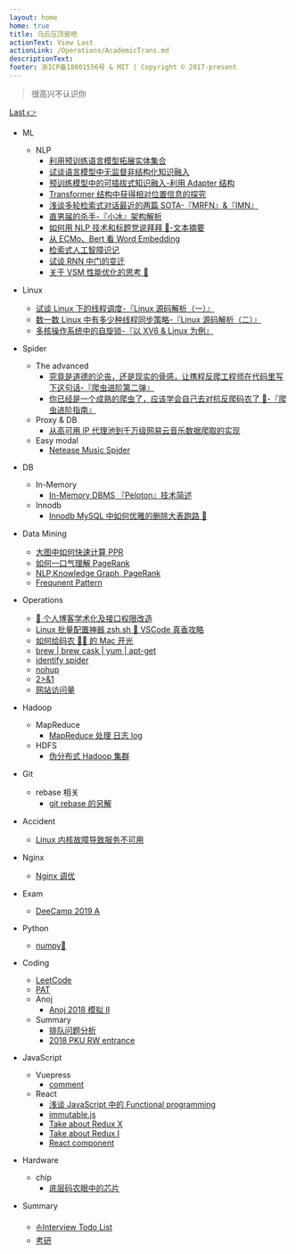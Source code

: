 ```yaml
---
layout: home
home: true
title: 乌云压顶是吧
actionText: View Last
actionLink: /Operations/AcademicTrans.md
descriptionText:
footer: 浙ICP备18001556号 & MIT | Copyright © 2017-present
---
```


> 很高兴不认识你

[Last 👉](/Operations/AcademicTrans.md)

- ML
  - NLP
    - [利用预训练语言模型拓展实体集合](/NLP/CGExpan.md)
    - [试谈语言模型中无监督非结构化知识融入](/NLP/REALM.md)
    - [预训练模型中的可插拔式知识融入-利用 Adapter 结构](/NLP/kadapter.md)
    - [Transformer 结构中获得相对位置信息的探究](/NLP/relativepositionembed.md)
    - [浅谈多轮检索式对话最近的两篇 SOTA-『MRFN』&『IMN』](/NLP/mrfn.md)
    - [直男届的杀手-『小冰』架构解析](/NLP/xiaoice.md)
    - [如何用 NLP 技术和标题党说拜拜 👋-文本摘要](/NLP/summarization.md)
    - [从 ECMo、Bert 看 Word Embedding](/NLP/ecmo.md)
    - [检索式人工智障识记](/NLP/chatbot.md)
    - [试谈 RNN 中门的变迁](/NLP/rnn.md)
    - [关于 VSM 性能优化的思考 🤔](/NLP/vsm.md)
- Linux
  - [试谈 Linux 下的线程调度-『Linux 源码解析（一）』](/Linux/schedule.md)
  - [数一数 Linux 中有多少种线程同步策略-『Linux 源码解析（二）』](/Linux/synch.md)
  - [多核操作系统中的自旋锁-『以 XV6 & Linux 为例』](/Linux/spinlock.md)
- Spider
  - The advanced
    - [究竟是道德的沦丧，还是现实的骨感，让携程反爬工程师在代码里写下这句话-『爬虫进阶第二弹』](/Spider/jsdecoder.md)
    - [你已经是一个成熟的爬虫了，应该学会自己去对抗反爬码农了 🙊-『爬虫进阶指南』](/Spider/spiderskill.md)
  - Proxy & DB
    - [从高可用 IP 代理池到千万级网易云音乐数据爬取的实现](/Spider/neteasedb.md)
  - Easy modal
    - [Netease Music Spider](/Spider/netease.md)
- DB
  - In-Memory
    - [In-Memory DBMS 『Peloton』技术简述](/DB/peloton.md)
  - Innodb
    - [Innodb MySQL 中如何优雅的删除大表跑路 🏃](/DB/truncate.md)
- Data Mining
  - [大图中如何快速计算 PPR](/DataMining/ppr.md)
  - [如何一口气理解 PageRank](/DataMining/pageranks.md)
  - [NLP,Knowledge Graph, PageRank](/DataMining/pagerank.md)
  - [Frequnent Pattern](/DataMining/frequent.md)
- Operations
  - [🥷 个人博客学术化及接口权限改造](/Operations/AcademicTrans.md)
  - [Linux 批量配置神器 zsh.sh 👻 VSCode 真香攻略](/Operations/zshsh.md)
  - [如何给码农 👨‍💻‍ 的 Mac 开光](/Operations/terminal.md)
  - [brew | brew cask | yum | apt-get](/Operations/brew.md)
  - [identify spider](/Operations/spider.md)
  - [nohup](/Operations/nohup.md)
  - [2>&1](/Operations/redirect.md)
  - [网站访问量](/Operations/pv.md)
- Hadoop
  - MapReduce
    - [MapReduce 处理 日志 log](/Operations/mapreduce.md)
  - HDFS
    - [伪分布式 Hadoop 集群](/Operations/pseudo.md)
- Git
  - rebase 相关
    - [git rebase 的另解](/Operations/gitSkill.md)
- Accident
  - [Linux 内核故障导致服务不可用](/Operations/accident.md)
- Nginx
  - [Nginx 调优](/Operations/nginx.md)
- Exam
  - [DeeCamp 2019 A](/other/deecamp.md)
- Python
  - [numpy📒](/other/numpy.md)
- Coding

  - [LeetCode](/Coding/LeetCode.md)
  - [PAT](/Coding/catalog.md)
  - Anoj
    - [Anoj 2018 模拟 II](/Coding/anoj2018II.md)
  - Summary
    - [排队问题分析](/Coding/sort.md)
    - [2018 PKU RW entrance](/Coding/entrance.md)

- JavaScript
  - Vuepress
    - [comment](/javaScript/comment.md)
  - React
    - [浅谈 JavaScript 中的 Functional programming](/javaScript/functional.md)
    - [immutable.js](/javaScript/immutable.md)
    - [Take about Redux X](/javaScript/reduxs.md)
    - [Take about Redux I](/javaScript/redux.md)
    - [React component](/javaScript/component.md)
- Hardware
  - chip
    - [底层码农眼中的芯片](/other/chip.md)
- Summary
  - [⛵️Interview Todo List](/NLP/interview202004.md)
  - [考研](/other/cs.md)
